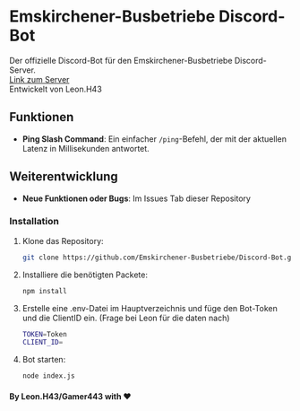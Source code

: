 # Emskirchener-Busbetriebe Discord-Bot

Der offizielle Discord-Bot für den Emskirchener-Busbetriebe Discord-Server.  
[Link zum Server](https://discord.gg/VAeNtnBF)  
Entwickelt von Leon.H43

## Funktionen

- **Ping Slash Command**: Ein einfacher `/ping`-Befehl, der mit der aktuellen Latenz in Millisekunden antwortet.

## Weiterentwicklung

- **Neue Funktionen oder Bugs**: Im Issues Tab dieser Repository

### Installation

1. Klone das Repository:
   ```bash
   git clone https://github.com/Emskirchener-Busbetriebe/Discord-Bot.git
2. Installiere die benötigten Packete:
   ```bash
   npm install
3. Erstelle eine .env-Datei im Hauptverzeichnis und füge den Bot-Token und die ClientID ein. (Frage bei Leon für die daten nach)
   ```bash
   TOKEN=Token
   CLIENT_ID=
4. Bot starten:
   ```bash
   node index.js

#### By Leon.H43/Gamer443 with ❤️
